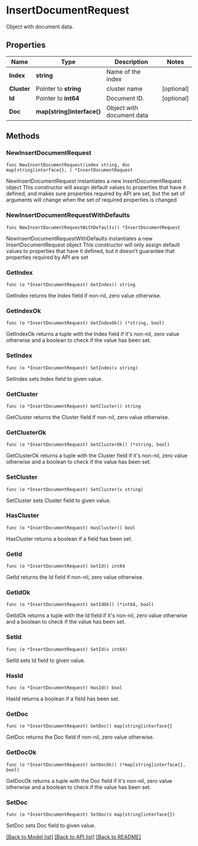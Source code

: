 # InsertDocumentRequest

Object with document data. 

## Properties

Name | Type | Description | Notes
------------ | ------------- | ------------- | -------------
**Index** | **string** | Name of the index | 
**Cluster** | Pointer to **string** | cluster name | [optional] 
**Id** | Pointer to **int64** | Document ID.  | [optional] 
**Doc** | **map[string]interface{}** | Object with document data  | 

## Methods

### NewInsertDocumentRequest

`func NewInsertDocumentRequest(index string, doc map[string]interface{}, ) *InsertDocumentRequest`

NewInsertDocumentRequest instantiates a new InsertDocumentRequest object
This constructor will assign default values to properties that have it defined,
and makes sure properties required by API are set, but the set of arguments
will change when the set of required properties is changed

### NewInsertDocumentRequestWithDefaults

`func NewInsertDocumentRequestWithDefaults() *InsertDocumentRequest`

NewInsertDocumentRequestWithDefaults instantiates a new InsertDocumentRequest object
This constructor will only assign default values to properties that have it defined,
but it doesn't guarantee that properties required by API are set

### GetIndex

`func (o *InsertDocumentRequest) GetIndex() string`

GetIndex returns the Index field if non-nil, zero value otherwise.

### GetIndexOk

`func (o *InsertDocumentRequest) GetIndexOk() (*string, bool)`

GetIndexOk returns a tuple with the Index field if it's non-nil, zero value otherwise
and a boolean to check if the value has been set.

### SetIndex

`func (o *InsertDocumentRequest) SetIndex(v string)`

SetIndex sets Index field to given value.


### GetCluster

`func (o *InsertDocumentRequest) GetCluster() string`

GetCluster returns the Cluster field if non-nil, zero value otherwise.

### GetClusterOk

`func (o *InsertDocumentRequest) GetClusterOk() (*string, bool)`

GetClusterOk returns a tuple with the Cluster field if it's non-nil, zero value otherwise
and a boolean to check if the value has been set.

### SetCluster

`func (o *InsertDocumentRequest) SetCluster(v string)`

SetCluster sets Cluster field to given value.

### HasCluster

`func (o *InsertDocumentRequest) HasCluster() bool`

HasCluster returns a boolean if a field has been set.

### GetId

`func (o *InsertDocumentRequest) GetId() int64`

GetId returns the Id field if non-nil, zero value otherwise.

### GetIdOk

`func (o *InsertDocumentRequest) GetIdOk() (*int64, bool)`

GetIdOk returns a tuple with the Id field if it's non-nil, zero value otherwise
and a boolean to check if the value has been set.

### SetId

`func (o *InsertDocumentRequest) SetId(v int64)`

SetId sets Id field to given value.

### HasId

`func (o *InsertDocumentRequest) HasId() bool`

HasId returns a boolean if a field has been set.

### GetDoc

`func (o *InsertDocumentRequest) GetDoc() map[string]interface{}`

GetDoc returns the Doc field if non-nil, zero value otherwise.

### GetDocOk

`func (o *InsertDocumentRequest) GetDocOk() (*map[string]interface{}, bool)`

GetDocOk returns a tuple with the Doc field if it's non-nil, zero value otherwise
and a boolean to check if the value has been set.

### SetDoc

`func (o *InsertDocumentRequest) SetDoc(v map[string]interface{})`

SetDoc sets Doc field to given value.



[[Back to Model list]](../README.md#documentation-for-models) [[Back to API list]](../README.md#documentation-for-api-endpoints) [[Back to README]](../README.md)


